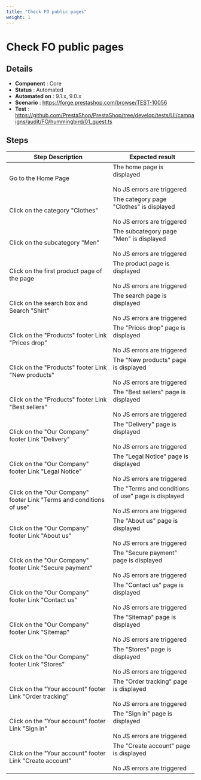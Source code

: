 ```yaml
---
title: "Check FO public pages"
weight: 1
---
```


# Check FO public pages
## Details
* **Component** : Core
* **Status** : Automated
* **Automated on** : 9.1.x, 9.0.x
* **Scenario** : https://forge.prestashop.com/browse/TEST-10056
* **Test** : https://github.com/PrestaShop/PrestaShop/tree/develop/tests/UI/campaigns/audit/FO/hummingbird/01_guest.ts

## Steps
| Step Description | Expected result |
| ----- | ----- |
| Go to the Home Page | The home page is displayed<br><br>No JS errors are triggered |
| Click on the category "Clothes" | The category page "Clothes" is displayed<br><br>No JS errors are triggered |
| Click on the subcategory "Men" | The subcategory page "Men" is displayed<br><br>No JS errors are triggered |
| Click on the first product page of the page | The product page is displayed<br><br>No JS errors are triggered |
| Click on the search box and Search "Shirt" | The search page is displayed<br><br>No JS errors are triggered |
| Click on the "Products" footer Link "Prices drop" | The "Prices drop" page is displayed<br><br>No JS errors are triggered |
| Click on the "Products" footer Link "New products" | The "New products" page is displayed<br><br>No JS errors are triggered |
| Click on the "Products" footer Link "Best sellers" | The "Best sellers" page is displayed<br><br>No JS errors are triggered |
| Click on the "Our Company" footer Link "Delivery" | The "Delivery" page is displayed<br><br>No JS errors are triggered |
| Click on the "Our Company" footer Link "Legal Notice" | The "Legal Notice" page is displayed<br><br>No JS errors are triggered |
| Click on the "Our Company" footer Link "Terms and conditions of use" | The "Terms and conditions of use" page is displayed<br><br>No JS errors are triggered |
| Click on the "Our Company" footer Link "About us" | The "About us" page is displayed<br><br>No JS errors are triggered |
| Click on the "Our Company" footer Link "Secure payment" | The "Secure payment" page is displayed<br><br>No JS errors are triggered |
| Click on the "Our Company" footer Link "Contact us" | The "Contact us" page is displayed<br><br>No JS errors are triggered |
| Click on the "Our Company" footer Link "Sitemap" | The "Sitemap" page is displayed<br><br>No JS errors are triggered |
| Click on the "Our Company" footer Link "Stores" | The "Stores" page is displayed<br><br>No JS errors are triggered |
| Click on the "Your account" footer Link "Order tracking" | The "Order tracking" page is displayed<br><br>No JS errors are triggered |
| Click on the "Your account" footer Link "Sign in" | The "Sign in" page is displayed<br><br>No JS errors are triggered |
| Click on the "Your account" footer Link "Create account" | The "Create account" page is displayed<br><br>No JS errors are triggered |
